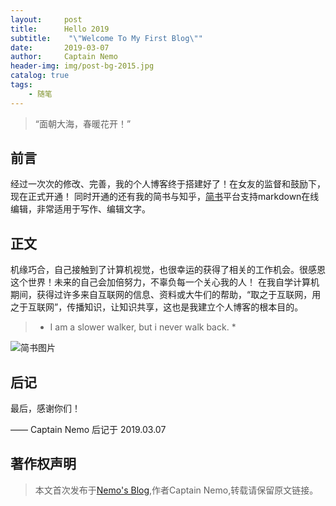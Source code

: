 ```yaml
---
layout:     post
title:      Hello 2019
subtitle:    "\"Welcome To My First Blog\""
date:       2019-03-07
author:     Captain Nemo
header-img: img/post-bg-2015.jpg
catalog: true
tags:
    - 随笔
---
```


> “面朝大海，春暖花开！”


## 前言

经过一次次的修改、完善，我的个人博客终于搭建好了！在女友的监督和鼓励下，现在正式开通！
同时开通的还有我的简书与知乎，[简书](https://www.jianshu.com/)平台支持markdown在线编辑，非常适用于写作、编辑文字。

## 正文

机缘巧合，自己接触到了计算机视觉，也很幸运的获得了相关的工作机会。很感恩这个世界！未来的自己会加倍努力，不辜负每一个关心我的人！
在我自学计算机期间，获得过许多来自互联网的信息、资料或大牛们的帮助，“取之于互联网，用之于互联网”，传播知识，让知识共享，这也是我建立个人博客的根本目的。

> * I am a slower walker, but i never walk back. *

![简书图片](https://upload-images.jianshu.io/upload_images/16369454-9bdf518b8376f046.jpg?imageMogr2/auto-orient/strip%7CimageView2/2/w/1240)

## 后记

最后，感谢你们！

—— Captain Nemo 后记于 2019.03.07


## 著作权声明
> 本文首次发布于[Nemo's Blog](https://wahz.top/),作者Captain Nemo,转载请保留原文链接。

